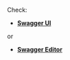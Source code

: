 Check:

- **[Swagger UI](http://netdata.firehol.org/swagger/)**

or

- **[Swagger Editor](http://editor.swagger.io/#/?import=https://raw.githubusercontent.com/firehol/netdata/master/web/netdata-swagger.yaml)**


